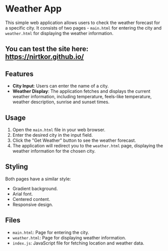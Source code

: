 # Weather App

This simple web application allows users to check the weather forecast for a specific city. It consists of two pages - `main.html` for entering the city and `weather.html` for displaying the weather information.

## You can test the site here: https://nirtkor.github.io/

## Features

- **City Input**: Users can enter the name of a city.
- **Weather Display**: The application fetches and displays the current weather information, including temperature, feels-like temperature, weather description, sunrise and sunset times.

## Usage

1. Open the `main.html` file in your web browser.
2. Enter the desired city in the input field.
3. Click the "Get Weather" button to see the weather forecast.
4. The application will redirect you to the `weather.html` page, displaying the weather information for the chosen city.

## Styling

Both pages have a similar style:
- Gradient background.
- Arial font.
- Centered content.
- Responsive design.

## Files

- `main.html`: Page for entering the city.
- `weather.html`: Page for displaying weather information.
- `index.js`: JavaScript file for fetching location and weather data.

